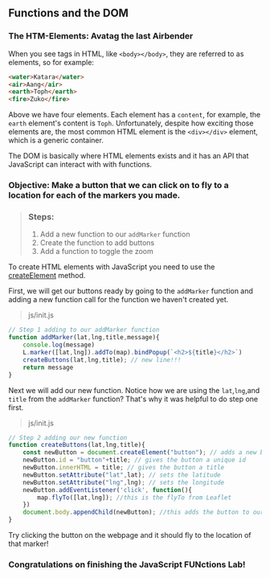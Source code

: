 ## Functions and the DOM

### **The HTM-Elements: Avatag the last Airbender**

When you see tags in HTML, like `<body></body>`, they are referred to as elements, so for example:
```html
<water>Katara</water> 
<air>Aang</air> 
<earth>Toph</earth> 
<fire>Zuko</fire>
```
Above we have four elements. Each element has a `content`, for example, the `earth` element's content is `Toph`. Unfortunately, despite how exciting those elements are, the most common HTML element is the `<div></div>` element, which is a generic container.

The DOM is basically where HTML elements exists and it has an API that JavaScript can interact with with functions. 

### Objective: Make a button that we can click on to fly to a location for each of the markers you made.

> ### Steps:
> 1. Add a new function to our `addMarker` function
> 2. Create the function to add buttons
> 3. Add a function to toggle the zoom

To create HTML elements with JavaScript you need to use the [createElement](https://developer.mozilla.org/en-US/docs/Web/API/Document/createElement) method.
 
First, we will get our buttons ready by going to the `addMarker` function and adding a new function call for the function we haven't created yet.
>js/init.js
```js
// Step 1 adding to our addMarker function
function addMarker(lat,lng,title,message){
    console.log(message)
    L.marker([lat,lng]).addTo(map).bindPopup(`<h2>${title}</h2>`)
    createButtons(lat,lng,title); // new line!!!
    return message
}
```
Next we will add our new function. Notice how we are using the `lat`,`lng`,and `title` from the `addMarker` function? That's why it was helpful to do step one first.
>js/init.js
```js
// Step 2 adding our new function
function createButtons(lat,lng,title){
    const newButton = document.createElement("button"); // adds a new button
    newButton.id = "button"+title; // gives the button a unique id
    newButton.innerHTML = title; // gives the button a title
    newButton.setAttribute("lat",lat); // sets the latitude 
    newButton.setAttribute("lng",lng); // sets the longitude 
    newButton.addEventListener('click', function(){
        map.flyTo([lat,lng]); //this is the flyTo from Leaflet
    })
    document.body.appendChild(newButton); //this adds the button to our page.
}
```
Try clicking the button on the webpage and it should fly to the location of that marker!
### Congratulations on finishing the JavaScript FUNctions Lab!